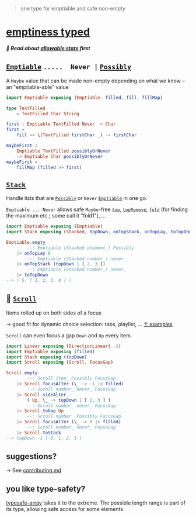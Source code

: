 > one type for emptiable and safe non-empty

# [emptiness typed](https://package.elm-lang.org/packages/lue-bird/elm-emptiness-typed/latest/)

**_🧩 Read about [allowable state](https://package.elm-lang.org/packages/lue-bird/elm-allowable-state/latest/) first_**

## [`Emptiable`](Emptiable) `.....  Never |` [`Possibly`](https://dark.elm.dmy.fr/packages/lue-bird/elm-allowable-state/latest/Possibly)

A `Maybe` value that can be made non-empty depending on what we know – an "emptiable-able" value

```elm
import Emptiable exposing (Emptiable, filled, fill, fillMap)

type TextFilled
    = TextFilled Char String

first : Emptiable TextFilled Never -> Char
first =
    fill >> \(TextFilled firstChar _) -> firstChar

maybeFirst :
    Emptiable TextFilled possiblyOrNever
    -> Emptiable Char possiblyOrNever
maybeFirst =
    fillMap (filled >> first)
```

## [`Stack`](Stack)

Handle lists that are [`Possibly`](https://dark.elm.dmy.fr/packages/lue-bird/elm-allowable-state/latest/Possibly) or `Never` [`Emptiable`](Emptiable#Emptiable) in one go.

`Emptiable ... Never` allows safe `Maybe`-free [`top`](Stack#top), [`topRemove`](Stack#topRemove), [`fold`](Stack#fold) (for finding the maximum etc.; some call it "fold1"), ...

```elm
import Emptiable exposing (Emptiable)
import Stack exposing (Stacked, topDown, onTopStack, onTopLay, toTopDown)

Emptiable.empty
        --: Emptiable (Stacked element_) Possibly
    |> onTopLay 0
        --: Emptiable (Stacked number_) never_
    |> onTopStack (topDown 1 [ 2, 3 ])
        --: Emptiable (Stacked number_) never_
    |> toTopDown
--> ( 5, [ 1, 2, 3, 0 ] )
```

## 📜 [`Scroll`](Scroll)

Items rolled up on both sides of a focus

→ good fit for dynamic choice selection: tabs, playlist, ...
[↑ examples](https://github.com/lue-bird/elm-emptiness-typed/tree/master/examples)

`Scroll` can even focus a gap `Down` and `Up` every item.


```elm
import Linear exposing (DirectionLinear(..))
import Emptiable exposing (filled)
import Stack exposing (topDown)
import Scroll exposing (Scroll, FocusGap)

Scroll.empty
        --: Scroll item_ Possibly FocusGap
    |> Scroll.focusAlter (\_ -> -1 |> filled)
        --: Scroll number_ never_ FocusGap
    |> Scroll.sideAlter
        ( Up, \_ -> topDown 1 [ 2, 3 ] )
        --: Scroll number_ never_ FocusGap
    |> Scroll.toGap Up
        --: Scroll number_ Possibly FocusGap
    |> Scroll.focusAlter (\_ -> 0 |> filled)
        --: Scroll number_ never_ FocusGap
    |> Scroll.toStack
--> topDown -1 [ 0, 1, 2, 3 ]
```

## suggestions?

→ See [contributing.md](https://github.com/lue-bird/elm-emptiness-typed/blob/master/contributing.md)

## you like type-safety?

[typesafe-array](https://dark.elm.dmy.fr/packages/lue-bird/elm-typesafe-array/latest/) takes it to the extreme.
The possible length range is part of its type, allowing safe access for some elements.
